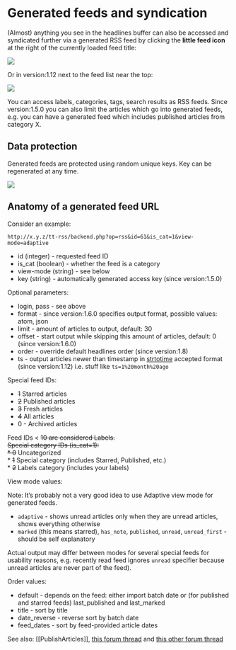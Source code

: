 Generated feeds and syndication
===============================

(Almost) anything you see in the headlines buffer can also be accessed
and syndicated further via a generated RSS feed by clicking the **little
feed icon** at the right of the currently loaded feed title:

![](/images/syndicated_feed_icon.png)

Or in version:1.12 next to the feed list near the top:

![](/redmine/attachments/download/254/112_feed_icon.png)

You can access labels, categories, tags, search results as RSS feeds.
Since version:1.5.0 you can also limit the articles which go into
generated feeds, e.g. you can have a generated feed which includes
published articles from category X.

Data protection
---------------

Generated feeds are protected using random unique keys. Key can be
regenerated at any time.

![](/images/gen_feed_dialog.png)

Anatomy of a generated feed URL
-------------------------------

Consider an example:

    http://x.y.z/tt-rss/backend.php?op=rss&id=61&is_cat=1&view-mode=adaptive

-   id (integer) - requested feed ID
-   is\_cat (boolean) - whether the feed is a category
-   view-mode (string) - see below
-   key (string) - automatically generated access key (since
    version:1.5.0)

Optional parameters:

-   login, pass - see above
-   format - since version:1.6.0 specifies output format, possible
    values: atom, json
-   limit - amount of articles to output, default: 30
-   offset - start output while skipping this amount of articles,
    default: 0 (since version:1.6.0)
-   order - override default headlines order (since version:1.8)
-   ts - output articles newer than timestamp in
    [strtotime](http://www.php.net/manual/en/function.strtotime.php)
    accepted format (since version:1.12) i.e. stuff like
    <code>ts=1%20month%20ago</code>

Special feed IDs:

-   ~~1~~ Starred articles
-   ~~2~~ Published articles
-   ~~3~~ Fresh articles
-   ~~4~~ All articles
-   0 - Archived articles

Feed IDs \< ~~10 are considered Labels.
\
Special category IDs (is\_cat=1):
\
\* 0~~ Uncategorized\
\* ~~1~~ Special category (includes Starred, Published, etc.)\
\* ~~2~~ Labels category (includes your labels)

View mode values:

Note: It’s probably not a very good idea to use Adaptive view mode for
generated feeds.

-   <code>adaptive</code> - shows unread articles only when they are
    unread articles, shows everything otherwise
-   <code>marked</code> (this means starred), <code>has\_note</code>,
    <code>published</code>, <code>unread</code>,
    <code>unread\_first</code> - should be self explanatory

Actual output may differ between modes for several special feeds for
usability reasons, e.g. recently read feed ignores <code>unread</code>
specifier because unread articles are never part of the feed).

Order values:

-   default - depends on the feed: either import batch date or (for
    published and starred feeds) last\_published and last\_marked
-   title - sort by title
-   date\_reverse - reverse sort by batch date
-   feed\_dates - sort by feed-provided article dates

See also: [[PublishArticles]], [this forum
thread](http://tt-rss.org/forum/viewtopic.php?f=1&t=446&p=3015#p3015)
and [this other forum
thread](http://tt-rss.org/forum/viewtopic.php?f=8&t=354)
